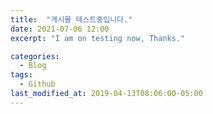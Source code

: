 ```yaml
---
title:  "게시물 테스트중입니다."
date: 2021-07-06 12:00
excerpt: "I am on testing now, Thanks."

categories:
  - Blog
tags:
  - Github
last_modified_at: 2019-04-13T08:06:00-05:00
---
```

